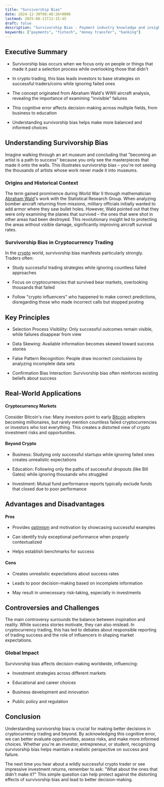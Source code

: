 ```yaml
---
title: "Survivorship Bias"
date: 2024-12-30T08:48:26+0000
lastmod: 2025-08-11T12:15:45
draft: false
description: "Survivorship Bias - Payment industry knowledge and insights"
keywords: ["payments", "fintech", "money transfer", "banking"]
---
```


## Executive Summary

- Survivorship bias occurs when we focus only on people or things that made it past a selection process while overlooking those that didn't

- In crypto trading, this bias leads investors to base strategies on successful traders/coins while ignoring failed ones

- The concept originated from Abraham Wald's WWII aircraft analysis, revealing the importance of examining "invisible" failures

- This cognitive error affects decision-making across multiple fields, from business to education

- Understanding survivorship bias helps make more balanced and informed choices

## Understanding Survivorship Bias

Imagine walking through an art museum and concluding that "becoming an artist is a path to success" because you only see the masterpieces that made it onto the walls. This illustrates survivorship bias – you're not seeing the thousands of artists whose work never made it into museums.

### Origins and Historical Context

The term gained prominence during World War II through mathematician [Abraham Wald](https://en.wikipedia.org/wiki/Abraham_Wald)'s work with the Statistical Research Group. When analyzing bomber aircraft returning from missions, military officials initially wanted to add armor where they saw bullet holes. However, Wald pointed out that they were only examining the planes that survived – the ones that were shot in other areas had been destroyed. This revolutionary insight led to protecting the areas without visible damage, significantly improving aircraft survival rates.

### Survivorship Bias in Cryptocurrency Trading

In the [crypto](https://faisalkhanllc.xyz/resources/payments-wiki/c/cryptocurrency/) world, survivorship bias manifests particularly strongly. Traders often:

- Study successful trading strategies while ignoring countless failed approaches

- Focus on cryptocurrencies that survived bear markets, overlooking thousands that failed

- Follow "crypto influencers" who happened to make correct predictions, disregarding those who made incorrect calls but stopped posting

## Key Principles

- Selection Process Visibility: Only successful outcomes remain visible, while failures disappear from view

- Data Skewing: Available information becomes skewed toward success stories

- False Pattern Recognition: People draw incorrect conclusions by analyzing incomplete data sets

- Confirmation Bias Interaction: Survivorship bias often reinforces existing beliefs about success

## Real-World Applications

#### Cryptocurrency Markets

Consider Bitcoin's rise: Many investors point to early [Bitcoin](https://faisalkhanllc.xyz/resources/payments-wiki/b/bitcoin/) adopters becoming millionaires, but rarely mention countless failed cryptocurrencies or investors who lost everything. This creates a distorted view of crypto investment risks and opportunities.

#### Beyond Crypto

- Business: Studying only successful startups while ignoring failed ones creates unrealistic expectations

- Education: Following only the paths of successful dropouts (like Bill Gates) while ignoring thousands who struggled

- Investment: Mutual fund performance reports typically exclude funds that closed due to poor performance

## Advantages and Disadvantages

#### Pros

- Provides [optimism](https://faisalkhanllc.xyz/resources/payments-wiki/o/optimistic-rollup/) and motivation by showcasing successful examples

- Can identify truly exceptional performance when properly contextualized

- Helps establish benchmarks for success

#### Cons

- Creates unrealistic expectations about success rates

- Leads to poor decision-making based on incomplete information

- May result in unnecessary risk-taking, especially in investments

## Controversies and Challenges

The main controversy surrounds the balance between inspiration and reality. While success stories motivate, they can also mislead. In cryptocurrency trading, this has led to debates about responsible reporting of trading success and the role of influencers in shaping market expectations.

### Global Impact

Survivorship bias affects decision-making worldwide, influencing:

- Investment strategies across different markets

- Educational and career choices

- Business development and innovation

- Public policy and regulation

## Conclusion

Understanding survivorship bias is crucial for making better decisions in cryptocurrency trading and beyond. By acknowledging this cognitive error, we can better evaluate opportunities, assess risks, and make more informed choices. Whether you're an investor, entrepreneur, or student, recognizing survivorship bias helps maintain a realistic perspective on success and failure.

The next time you hear about a wildly successful crypto trader or see impressive investment returns, remember to ask: "What about the ones that didn't make it?" This simple question can help protect against the distorting effects of survivorship bias and lead to better decision-making.